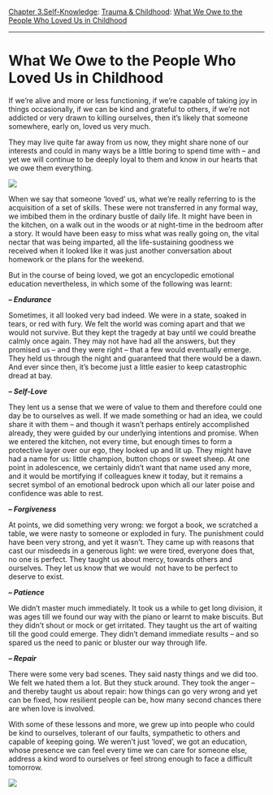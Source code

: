 [Chapter 3.Self-Knowledge](https://www.theschooloflife.com/thebookoflife/category/self-knowledge/): [Trauma & Childhood](https://www.theschooloflife.com/thebookoflife/category/self-knowledge/trauma-childhood/): [What We Owe to the People Who Loved Us in Childhood](https://www.theschooloflife.com/thebookoflife/what-we-got-from-the-people-who-loved-us-in-childhood/)

* * *

# What We Owe to the People Who Loved Us in Childhood

If we’re alive and more or less functioning, if we’re capable of taking joy in things occasionally, if we can be kind and grateful to others, if we’re not addicted or very drawn to killing ourselves, then it’s likely that someone somewhere, early on, loved us very much.

They may live quite far away from us now, they might share none of our interests and could in many ways be a little boring to spend time with – and yet we will continue to be deeply loyal to them and know in our hearts that we owe them everything.

![](https://static1.squarespace.com/static/5363ea16e4b0885745705e0a/536c9036e4b0a4f6b9f83dac/536c9053e4b0a4f6b9f84a18/1399623976746/Harper1.jpg)

When we say that someone ‘loved’ us, what we’re really referring to is the acquisition of a set of skills. These were not transferred in any formal way, we imbibed them in the ordinary bustle of daily life. It might have been in the kitchen, on a walk out in the woods or at night-time in the bedroom after a story. It would have been easy to miss what was really going on, the vital nectar that was being imparted, all the life-sustaining goodness we received when it looked like it was just another conversation about homework or the plans for the weekend.

But in the course of being loved, we got an encyclopedic emotional education nevertheless, in which some of the following was learnt:

**_– Endurance_**

Sometimes, it all looked very bad indeed. We were in a state, soaked in tears, or red with fury. We felt the world was coming apart and that we would not survive. But they kept the tragedy at bay until we could breathe calmly once again. They may not have had all the answers, but they promised us – and they were right – that a few would eventually emerge. They held us through the night and guaranteed that there would be a dawn. And ever since then, it’s become just a little easier to keep catastrophic dread at bay.

**_– Self-Love_**

They lent us a sense that we were of value to them and therefore could one day be to ourselves as well. If we made something or had an idea, we could share it with them – and though it wasn’t perhaps entirely accomplished already, they were guided by our underlying intentions and promise. When we entered the kitchen, not every time, but enough times to form a protective layer over our ego, they looked up and lit up. They might have had a name for us: little champion, button chops or sweet sheep. At one point in adolescence, we certainly didn’t want that name used any more, and it would be mortifying if colleagues knew it today, but it remains a secret symbol of an emotional bedrock upon which all our later poise and confidence was able to rest.

**_– Forgiveness_**

At points, we did something very wrong: we forgot a book, we scratched a table, we were nasty to someone or exploded in fury. The punishment could have been very strong, and yet it wasn’t. They came up with reasons that cast our misdeeds in a generous light: we were tired, everyone does that, no one is perfect. They taught us about mercy, towards others and ourselves. They let us know that we would &nbsp;not have to be perfect to deserve to exist.

**_– Patience_**

We didn’t master much immediately. It took us a while to get long division, it was ages till we found our way with the piano or learnt to make biscuits. But they didn’t shout or mock or get irritated. They taught us the art of waiting till the good could emerge. They didn’t demand immediate results – and so spared us the need to panic or bluster our way through life.

**_– Repair_**

There were some very bad scenes. They said nasty things and we did too. We felt we hated them a lot. But they stuck around. They took the anger – and thereby taught us about repair: how things can go very wrong and yet can be fixed, how resilient people can be, how many second chances there are when love is involved.

With some of these lessons and more, we grew up into people who could be kind to ourselves, tolerant of our faults, sympathetic to others and capable of keeping going. We weren’t just ‘loved’, we got an education, whose presence we can feel every time we can care for someone else, address a kind word to ourselves or feel strong enough to face a difficult tomorrow.

[![](https://img.youtube.com/vi/XvB6AWN3m3s/0.jpg)](https://www.youtube.com/embed/XvB6AWN3m3s '')
